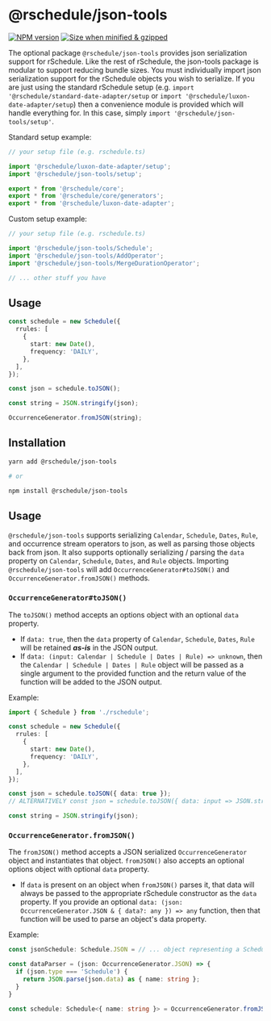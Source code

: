 # @rschedule/json-tools

[![NPM version](https://flat.badgen.net/npm/v/@rschedule/json-tools)](https://www.npmjs.com/package/@rschedule/json-tools) [![Size when minified & gzipped](https://flat.badgen.net/bundlephobia/minzip/@rschedule/json-tools)](https://bundlephobia.com/result?p=@rschedule/json-tools)

The optional package `@rschedule/json-tools` provides json serialization support for rSchedule. Like the rest of rSchedule, the json-tools package is modular to support reducing bundle sizes. You must individually import json serialization support for the rSchedule objects you wish to serialize. If you are just using the standard rSchedule setup (e.g. `import '@rschedule/standard-date-adapter/setup` or `import '@rschedule/luxon-date-adapter/setup`) then a convenience module is provided which will handle everything for. In this case, simply `import '@rschedule/json-tools/setup'`.

Standard setup example:

```typescript
// your setup file (e.g. rschedule.ts)

import '@rschedule/luxon-date-adapter/setup';
import '@rschedule/json-tools/setup';

export * from '@rschedule/core';
export * from '@rschedule/core/generators';
export * from '@rschedule/luxon-date-adapter';
```

Custom setup example:

```ts
// your setup file (e.g. rschedule.ts)

import '@rschedule/json-tools/Schedule';
import '@rschedule/json-tools/AddOperator';
import '@rschedule/json-tools/MergeDurationOperator';

// ... other stuff you have
```

## Usage

```ts
const schedule = new Schedule({
  rrules: [
    {
      start: new Date(),
      frequency: 'DAILY',
    },
  ],
});

const json = schedule.toJSON();

const string = JSON.stringify(json);

OccurrenceGenerator.fromJSON(string);
```

## Installation

```bash
yarn add @rschedule/json-tools

# or

npm install @rschedule/json-tools
```

## Usage

`@rschedule/json-tools` supports serializing `Calendar`, `Schedule`, `Dates`, `Rule`, and occurrence stream operators to json, as well as parsing those objects back from json. It also supports optionally serializing / parsing the `data` property on `Calendar`, `Schedule`, `Dates`, and `Rule` objects. Importing `@rschedule/json-tools` will add `OccurrenceGenerator#toJSON()` and `OccurrenceGenerator.fromJSON()` methods.

### `OccurrenceGenerator#toJSON()`

The `toJSON()` method accepts an options object with an optional `data` property.

- If `data: true`, then the `data` property of `Calendar`, `Schedule`, `Dates`, `Rule` will be retained **_as-is_** in the JSON output.
- If `data: (input: Calendar | Schedule | Dates | Rule) => unknown`, then the `Calendar | Schedule | Dates | Rule` object will be passed as a single argument to the provided function and the return value of the function will be added to the JSON output.

Example:

```typescript
import { Schedule } from './rschedule';

const schedule = new Schedule({
  rrules: [
    {
      start: new Date(),
      frequency: 'DAILY',
    },
  ],
});

const json = schedule.toJSON({ data: true });
// ALTERNATIVELY const json = schedule.toJSON({ data: input => JSON.stringify(input.data) });

const string = JSON.stringify(json);
```

### `OccurrenceGenerator.fromJSON()`

The `fromJSON()` method accepts a JSON serialized `OccurrenceGenerator` object and instantiates that object. `fromJSON()` also accepts an optional options object with optional `data` property.

- If `data` is present on an object when `fromJSON()` parses it, that data will always be passed to the appropriate rSchedule constructor as the `data` property. If you provide an optional `data: (json: OccurrenceGenerator.JSON & { data?: any }) => any` function, then that function will be used to parse an object's data property.

Example:

```typescript
const jsonSchedule: Schedule.JSON = // ... object representing a Schedule

const dataParser = (json: OccurrenceGenerator.JSON) => {
  if (json.type === 'Schedule') {
    return JSON.parse(json.data) as { name: string };
  }
}

const schedule: Schedule<{ name: string }> = OccurrenceGenerator.fromJSON<{ name: string }>(jsonSchedule, { data: dataParser });
```
